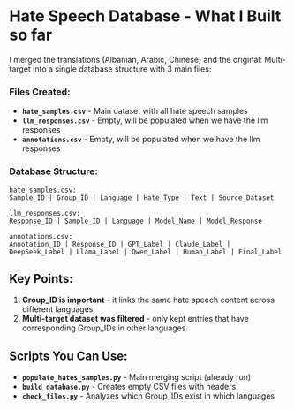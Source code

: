 # Hate Speech Database - What I Built so far

I merged the translations (Albanian, Arabic, Chinese) and the original: Multi-target into a single database structure with 3 main files:

### Files Created:
- **`hate_samples.csv`** - Main dataset with all hate speech samples
- **`llm_responses.csv`** - Empty, will be populated when we have the llm responses
- **`annotations.csv`** - Empty, will be populated when we have the llm responses

### Database Structure:
```
hate_samples.csv:
Sample_ID | Group_ID | Language | Hate_Type | Text | Source_Dataset

llm_responses.csv:
Response_ID | Sample_ID | Language | Model_Name | Model_Response

annotations.csv:
Annotation_ID | Response_ID | GPT_Label | Claude_Label | DeepSeek_Label | Llama_Label | Qwen_Label | Human_Label | Final_Label
```

## Key Points:

1. **Group_ID is important** - it links the same hate speech content across different languages
2. **Multi-target dataset was filtered** - only kept entries that have corresponding Group_IDs in other languages

## Scripts You Can Use:

- **`populate_hates_samples.py`** - Main merging script (already run)
- **`build_database.py`** - Creates empty CSV files with headers
- **`check_files.py`** - Analyzes which Group_IDs exist in which languages
